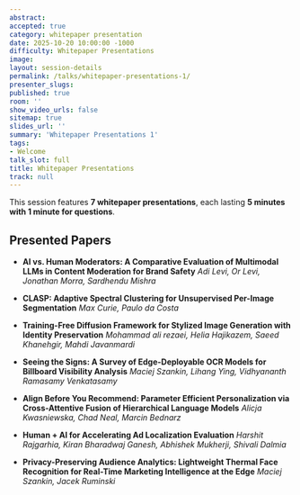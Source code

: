 ```yaml
---
abstract:
accepted: true
category: whitepaper presentation
date: 2025-10-20 10:00:00 -1000
difficulty: Whitepaper Presentations
image:
layout: session-details
permalink: /talks/whitepaper-presentations-1/
presenter_slugs:
published: true
room: ''
show_video_urls: false
sitemap: true
slides_url: ''
summary: 'Whitepaper Presentations 1'
tags:
- Welcome
talk_slot: full
title: Whitepaper Presentations
track: null
---
```


This session features **7 whitepaper presentations**, each lasting **5 minutes with 1 minute for questions**.

## Presented Papers

- **AI vs. Human Moderators: A Comparative Evaluation of Multimodal LLMs in Content Moderation for Brand Safety**
  *Adi Levi, Or Levi, Jonathan Morra, Sardhendu Mishra*

- **CLASP: Adaptive Spectral Clustering for Unsupervised Per-Image Segmentation**
  *Max Curie, Paulo da Costa*

- **Training-Free Diffusion Framework for Stylized Image Generation with Identity Preservation**
  *Mohammad ali rezaei, Helia Hajikazem, Saeed Khanehgir, Mahdi Javanmardi*

- **Seeing the Signs: A Survey of Edge-Deployable OCR Models for Billboard Visibility Analysis**
  *Maciej Szankin, Lihang Ying, Vidhyananth Ramasamy Venkatasamy*

- **Align Before You Recommend: Parameter Efficient Personalization via Cross-Attentive Fusion of Hierarchical Language Models**
  *Alicja Kwasniewska, Chad Neal, Marcin Bednarz*

- **Human + AI for Accelerating Ad Localization Evaluation**
  *Harshit Rajgarhia, Kiran Bharadwaj Ganesh, Abhishek Mukherji, Shivali Dalmia*

- **Privacy-Preserving Audience Analytics: Lightweight Thermal Face Recognition for Real-Time Marketing Intelligence at the Edge**
  *Maciej Szankin, Jacek Ruminski*
